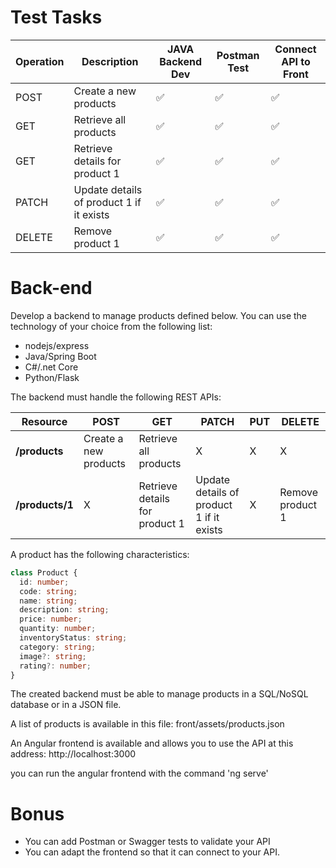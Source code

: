 # Test Tasks

| Operation| Description                              | JAVA Backend Dev      | Postman Test                   | Connect API to Front                     | 
| ---------| ---------------------------------------- | --------------------- | ------------------------------ | ---------------------------------------- | 
| POST     | Create a new products                    |          ✅           |             ✅                   |                   ✅                       |
| GET      | Retrieve all products                    |          ✅           |              ✅                  |                    ✅                     |
| GET      | Retrieve details for product 1           |          ✅           |             ✅                   |                   ✅                      |
| PATCH    | Update details of product 1 if it exists |          ✅           |             ✅                   |                   ✅                      |
| DELETE   | Remove product 1                         |          ✅           |             ✅                   |                   ✅                      |

# Back-end

Develop a backend to manage products defined below. You can use the technology of your choice from the following list:

- nodejs/express
- Java/Spring Boot
- C#/.net Core
- Python/Flask

The backend must handle the following REST APIs:

| Resource           | POST                  | GET                            | PATCH                                    | PUT | DELETE           |
| ------------------ | --------------------- | ------------------------------ | ---------------------------------------- | --- | ---------------- |
| **/products**      | Create a new products | Retrieve all products          | X                                        | X   |     X            |
| **/products/1**    | X                     | Retrieve details for product 1 | Update details of product 1 if it exists | X   | Remove product 1 |

A product has the following characteristics:

``` typescript
class Product {
  id: number;
  code: string;
  name: string;
  description: string;
  price: number;
  quantity: number;
  inventoryStatus: string;
  category: string;
  image?: string;
  rating?: number;
}
```

The created backend must be able to manage products in a SQL/NoSQL database or in a JSON file.

A list of products is available in this file: front/assets/products.json

An Angular frontend is available and allows you to use the API at this address: http://localhost:3000

you can run the angular frontend with the command 'ng serve'

# Bonus

- You can add Postman or Swagger tests to validate your API
- You can adapt the frontend so that it can connect to your API.
